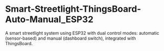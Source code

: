 # Smart-Streetlight-ThingsBoard-Auto-Manual_ESP32
A smart streetlight system using ESP32 with dual control modes: automatic (sensor-based) and manual (dashboard switch), integrated with ThingsBoard.
